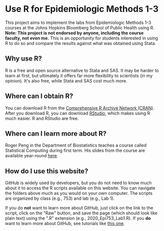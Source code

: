 # Use R for Epidemiologic Methods 1-3

This project aims to implement the labs from Epidemiologic Methods 1-3 courses at the Johns Hopkins Bloomberg School of Public Health using R. **Note: This project is not endorsed by anyone, including the course faculty, not even me.** This is an opportunity for students interested in using R to do so and compare the results against what was obtained using Stata.

## Why use R?

R is a free and open source alternative to Stata and SAS. It may be harder to learn at first, but ultimately it offers far more flexibility to scientists (in my opinion). It's also free, while Stata and SAS cost much more.

## Where can I obtain R?

You can download R from the [Comprehensive R Archive Network (CRAN)](https://cran.r-project.org/). After you download R, you can download [RStudio](https://rstudio.com/products/rstudio/download/), which makes using R much easier. R and RStudio are free.

## Where can I learn more about R?

Roger Peng in the Department of Biostatistics teaches a course called Statistical Computing during first term. His slides from the course are available year-round [here](https://rdpeng.github.io/Biostat776/index.html).

## How do I use this website?

GitHub is widely used by developers, but you do not need to know much about it to access the R scripts available on this website. You can navigate the folders above much as you would on your own computer. The scripts are organized by class (e.g., 753) and lab (e.g., Lab 1). 

If you do **not** want to learn more about GitHub, just click on the link to the script, click on the "Raw" button, and save the page (which should look like plain text) using the ".R" extension (e.g., 2020_Epi753_Lab1.R). If you **do** want to learn more about GitHub, see tutorials like [this one](https://guides.github.com/activities/hello-world/).
